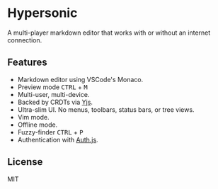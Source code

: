 # Hypersonic

A multi-player markdown editor that works with or without an internet connection.

## Features

- Markdown editor using VSCode's Monaco.
- Preview mode <kbd>CTRL</kbd> + <kbd>M</kbd>
- Multi-user, multi-device.
- Backed by CRDTs via [Yjs](https://yjs.dev).
- Ultra-slim UI. No menus, toolbars, status bars, or tree views.
- Vim mode.
- Offline mode.
- Fuzzy-finder <kbd>CTRL</kbd> + <kbd>P</kbd>
- Authentication with [Auth.js](https://authjs.dev).

## License

MIT
